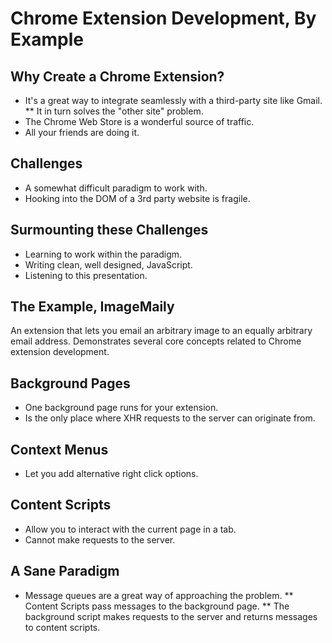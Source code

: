 Chrome Extension Development, By Example
========================================

Why Create a Chrome Extension?
------------------------------

* It's a great way to integrate seamlessly with a third-party site like Gmail.
** It in turn solves the "other site" problem.
* The Chrome Web Store is a wonderful source of traffic.
* All your friends are doing it.

Challenges
----------

* A somewhat difficult paradigm to work with.
* Hooking into the DOM of a 3rd party website is fragile.

Surmounting these Challenges
----------------------------

* Learning to work within the paradigm.
* Writing clean, well designed, JavaScript.
* Listening to this presentation.

The Example, ImageMaily
-----------------------

An extension that lets you email an arbitrary image to an equally arbitrary email address. Demonstrates several core concepts related to Chrome extension development.

Background Pages
----------------

* One background page runs for your extension.
* Is the only place where XHR requests to the server can originate from.

Context Menus
-------------
* Let you add alternative right click options.

Content Scripts
---------------

* Allow you to interact with the current page in a tab.
* Cannot make requests to the server.

A Sane Paradigm
---------------

* Message queues are a great way of approaching the problem.
** Content Scripts pass messages to the background page.
** The background script makes requests to the server and returns messages to content scripts.
